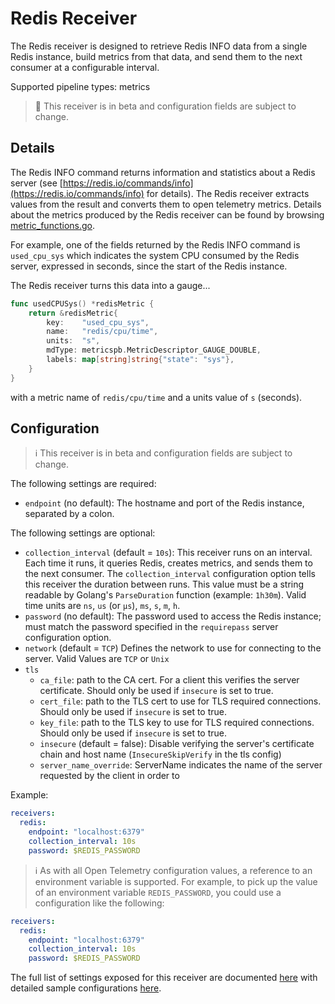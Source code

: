 # Redis Receiver

The Redis receiver is designed to retrieve Redis INFO data from a single Redis
instance, build metrics from that data, and send them to the next consumer at a
configurable interval.

Supported pipeline types: metrics

> :construction: This receiver is in beta and configuration fields are subject to change.

## Details

The Redis INFO command returns information and statistics about a Redis
server (see [https://redis.io/commands/info](https://redis.io/commands/info) for
details). The Redis receiver extracts values from the result and converts them to open
telemetry metrics. Details about the metrics produced by the Redis receiver
can be found by browsing [metric_functions.go](metric_functions.go).

For example, one of the fields returned by the Redis INFO command is
`used_cpu_sys` which indicates the system CPU consumed by the Redis server,
expressed in seconds, since the start of the Redis instance.

The Redis receiver turns this data into a gauge...

```go
func usedCPUSys() *redisMetric {
	return &redisMetric{
		key:    "used_cpu_sys",
		name:   "redis/cpu/time",
		units:  "s",
		mdType: metricspb.MetricDescriptor_GAUGE_DOUBLE,
		labels: map[string]string{"state": "sys"},
	}
}
```

with a metric name of `redis/cpu/time` and a units value of `s` (seconds).

## Configuration

> :information_source: This receiver is in beta and configuration fields are subject to change.

The following settings are required:

- `endpoint` (no default): The hostname and port of the Redis instance,
separated by a colon.

The following settings are optional:

- `collection_interval` (default = `10s`): This receiver runs on an interval.
Each time it runs, it queries Redis, creates metrics, and sends them to the
next consumer. The `collection_interval` configuration option tells this
receiver the duration between runs. This value must be a string readable by
Golang's `ParseDuration` function (example: `1h30m`). Valid time units are
`ns`, `us` (or `µs`), `ms`, `s`, `m`, `h`.
- `password` (no default): The password used to access the Redis instance;
must match the password specified in the `requirepass` server configuration
option.
- `network` (default = `TCP`) Defines the network to use for connecting to the server. Valid Values are `TCP` or `Unix`
- `tls`
    - `ca_file`: path to the CA cert. For a client this verifies the server certificate. Should only be used
      if `insecure` is set to true.
    - `cert_file`: path to the TLS cert to use for TLS required connections. Should only be used if `insecure` is
      set to true.
    - `key_file`: path to the TLS key to use for TLS required connections. Should only be used if `insecure` is set
      to true.
    - `insecure` (default = false): Disable verifying the server's certificate chain and host
      name (`InsecureSkipVerify` in the tls config)
    - `server_name_override`: ServerName indicates the name of the server requested by the client in order to

Example:

```yaml
receivers:
  redis:
    endpoint: "localhost:6379"
    collection_interval: 10s
    password: $REDIS_PASSWORD
```

> :information_source: As with all Open Telemetry configuration values, a
reference to an environment variable is supported. For example, to pick up
the value of an environment variable `REDIS_PASSWORD`, you could use a
configuration like the following:

```yaml
receivers:
  redis:
    endpoint: "localhost:6379"
    collection_interval: 10s
    password: $REDIS_PASSWORD
```

The full list of settings exposed for this receiver are documented [here](./config.go)
with detailed sample configurations [here](./testdata/config.yaml).
